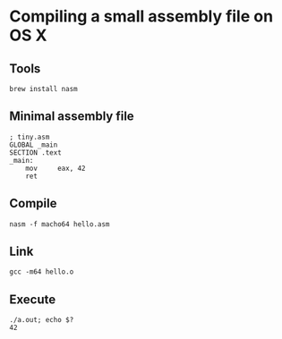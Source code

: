 # Compiling a small assembly file on OS X

## Tools

`brew install nasm`

## Minimal assembly file

```
; tiny.asm
GLOBAL _main
SECTION .text
_main:
    mov     eax, 42
    ret
```

## Compile

```
nasm -f macho64 hello.asm
```

## Link

```
gcc -m64 hello.o
```

## Execute

```
./a.out; echo $?
42
```
